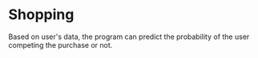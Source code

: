 # Shopping
Based on user's data, the program can predict the probability of the user competing the purchase or not.
